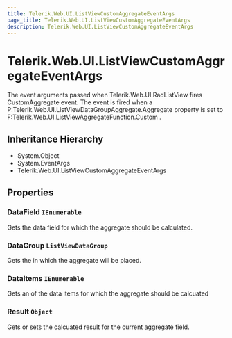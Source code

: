 ```yaml
---
title: Telerik.Web.UI.ListViewCustomAggregateEventArgs
page_title: Telerik.Web.UI.ListViewCustomAggregateEventArgs
description: Telerik.Web.UI.ListViewCustomAggregateEventArgs
---
```


# Telerik.Web.UI.ListViewCustomAggregateEventArgs

The event arguments passed when Telerik.Web.UI.RadListView fires CustomAggregate event.
            The event is fired when a P:Telerik.Web.UI.ListViewDataGroupAggregate.Aggregate property is set to
            F:Telerik.Web.UI.ListViewAggregateFunction.Custom .

## Inheritance Hierarchy

* System.Object
* System.EventArgs
* Telerik.Web.UI.ListViewCustomAggregateEventArgs

## Properties

###  DataField `IEnumerable`

Gets the data field for which the aggregate should be calculated.

###  DataGroup `ListViewDataGroup`

Gets the  in which the aggregate will be placed.

###  DataItems `IEnumerable`

Gets an  of the data items for which the aggregate should be calcuated

###  Result `Object`

Gets or sets the calcuated result for the current aggregate field.

